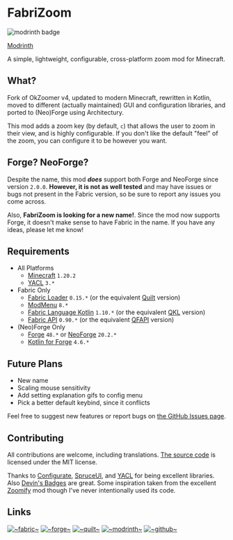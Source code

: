 # FabriZoom

![modrinth badge](https://img.shields.io/modrinth/dt/pNFKDyna?label=Modrinth)

[Modrinth](https://modrinth.com/mod/fabrizoom/)

A simple, lightweight, configurable, cross-platform zoom mod for Minecraft.

## What?
Fork of OkZoomer v4, updated to modern Minecraft, rewritten in Kotlin, moved to different (actually maintained) GUI and
configuration libraries, and ported to (Neo)Forge using Architectury. 

This mod adds a zoom key (by default, `c`) that allows the user to zoom in their view, and is highly configurable.
If you don't like the default "feel" of the zoom, you can configure it to be however you want.

## Forge? NeoForge?
Despite the name, this mod ***does*** support both Forge and NeoForge since version `2.0.0`.
**However, it is not as well tested** and may have issues or bugs not present in the Fabric version,
so be sure to report any issues you come across.

Also, **FabriZoom is looking for a new name!**. Since the mod now supports Forge, it doesn't make sense to have Fabric in the name. 
If you have any ideas, please let me know!

## Requirements
- All Platforms
    - [Minecraft](https://minecraft.net) `1.20.2`
    - [YACL](https://github.com/isXander/yetanotherconfiglib) `3.*`
- Fabric Only
    - [Fabric Loader](https://fabricmc.net/) `0.15.*` (or the equivalent [Quilt](https://quiltmc.org/) version)
    - [ModMenu](https://github.com/TerraformersMC/ModMenu) `8.*`
    - [Fabric Language Kotlin](https://github.com/FabricMC/fabric-language-kotlin) `1.10.*` (or the
      equivalent [QKL](https://modrinth.com/mod/qkl) version)
    - [Fabric API](https://modrinth.com/mod/fabric-api) `0.90.*` (or the
      equivalent [QFAPI](https://modrinth.com/mod/qsl) version)
- (Neo)Forge Only
    - [Forge](https://files.minecraftforge.net/net/minecraftforge/forge/) `48.*`
      or [NeoForge](https://neoforged.net/) `20.2.*`
    - [Kotlin for Forge](https://modrinth.com/mod/kotlin-for-forge) `4.6.*`

## Future Plans
- New name
- Scaling mouse sensitivity
- Add setting explanation gifs to config menu
- Pick a better default keybind, since it conflicts

Feel free to suggest new features or report bugs on [the GitHub Issues page](https://github.com/trainb0y/fabrizoom/issues).

## Contributing
All contributions are welcome, including translations. [The source code](https://github.com/trainb0y/fabrizoom) is
licensed under the MIT license.

Thanks
to [Configurate](https://github.com/SpongePowered/Configurate), [SpruceUI](https://github.com/LambdAurora/SpruceUI),
and [YACL](https://github.com/isXander/YetAnotherConfigLib) for being excellent libraries.
Also [Devin's Badges](https://github.com/intergrav/devins-badges) are great.
Some inspiration taken from the excellent [Zoomify](https://github.com/isXander/Zoomify) mod though I've never intentionally used its code.


## Links
[![~fabric~](https://raw.githubusercontent.com/intergrav/devins-badges/main/badges/fabric_64h.png)](https://modrinth.com/mod/fabrizoom/)
[![~forge~](https://raw.githubusercontent.com/intergrav/devins-badges/main/badges/forge_64h.png)](https://modrinth.com/mod/fabrizoom/)
[![~quilt~](https://raw.githubusercontent.com/intergrav/devins-badges/main/badges/quilt_64h.png)](https://modrinth.com/mod/fabrizoom/)
[![~modrinth~](https://raw.githubusercontent.com/intergrav/devins-badges/main/badges/modrinth_64h.png)](https://modrinth.com/mod/fabrizoom/)
[![~github~](https://raw.githubusercontent.com/intergrav/devins-badges/main/badges/github-repository_64h.png)](https://github.com/trainb0y/fabrizoom)
